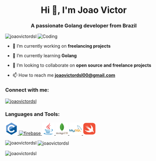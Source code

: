 <h1 align="center">Hi 👋, I'm Joao Victor</h1>
<h3 align="center">A passionate Golang developer from Brazil</h3>
<img align="right" alt="Coding" width="400" src ="https://cdn.dribbble.com/users/1708950/screenshots/4188877/media/6b06a38e84212c55eac1ef33dbd3d318.gif">

<p align="left"> <img src="https://komarev.com/ghpvc/?username=joaovictordsl&label=Profile%20views&color=0e75b6&style=flat" alt="joaovictordsl" /> </p>

- 🔭 I’m currently working on **freelancing projects**

- 🌱 I’m currently learning **Golang**

- 👯 I’m looking to collaborate on **open source and freelance projects**

- 📫 How to reach me **joaovictordsl00@gmail.com**

<h3 align="left">Connect with me:</h3>
<p align="left">
<a href="https://linkedin.com/in/joaovictordsl00" target="blank"><img align="center" src="https://raw.githubusercontent.com/rahuldkjain/github-profile-readme-generator/master/src/images/icons/Social/linked-in-alt.svg" alt="joaovictordsl" height="30" width="40" /></a>
</p>

<h3 align="left">Languages and Tools:</h3>
<p align="left"> <a href="https://www.cprogramming.com/" target="_blank" rel="noreferrer"> <img src="https://raw.githubusercontent.com/devicons/devicon/master/icons/c/c-original.svg" alt="c" width="40" height="40"/> </a> <a href="https://firebase.google.com/" target="_blank" rel="noreferrer"> <img src="https://www.vectorlogo.zone/logos/firebase/firebase-icon.svg" alt="firebase" width="40" height="40"/> </a> <a href="https://www.java.com" target="_blank" rel="noreferrer"> <img src="https://raw.githubusercontent.com/devicons/devicon/master/icons/java/java-original.svg" alt="java" width="40" height="40"/> </a> <a href="https://www.mongodb.com/" target="_blank" rel="noreferrer"> <img src="https://raw.githubusercontent.com/devicons/devicon/master/icons/mongodb/mongodb-original-wordmark.svg" alt="mongodb" width="40" height="40"/> </a> <a href="https://www.mysql.com/" target="_blank" rel="noreferrer"> <img src="https://raw.githubusercontent.com/devicons/devicon/master/icons/mysql/mysql-original-wordmark.svg" alt="mysql" width="40" height="40"/> </a> <a href="https://developer.apple.com/swift/" target="_blank" rel="noreferrer"> <img src="https://raw.githubusercontent.com/devicons/devicon/master/icons/swift/swift-original.svg" alt="swift" width="40" height="40"/> </a> </p>

<p><img align="left" src="https://github-readme-stats.vercel.app/api/top-langs?username=joaovictordsl&show_icons=true&locale=en&layout=compact" alt="joaovictordsl" /></p>

<p>&nbsp;<img align="center" src="https://github-readme-stats.vercel.app/api?username=joaovictordsl&show_icons=true&locale=en" alt="joaovictordsl" /></p>

<p><img align="center" src="https://github-readme-streak-stats.herokuapp.com/?user=joaovictordsl&" alt="joaovictordsl" /></p>
